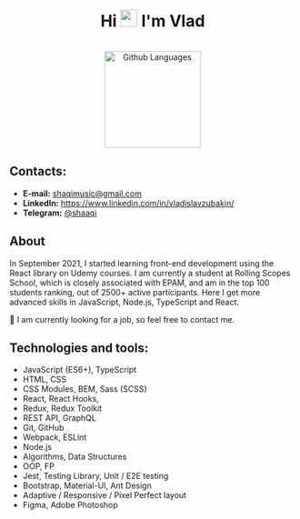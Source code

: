# <div align="center">Hi <img src="https://raw.githubusercontent.com/iampavangandhi/iampavangandhi/master/gifs/Hi.gif" width="30px" height="30px"> I'm Vlad</div>

<div display=flex align="center">
  </br>
  <img height="170em" alt="Github Languages" src="https://github-readme-stats-eight-theta.vercel.app/api/top-langs/?username=Shaqi-dev&layout=compact"/>
</div>

## Contacts:
- **E-mail:** shaqimusic@gmail.com
- **LinkedIn:** https://www.linkedin.com/in/vladislavzubakin/
- **Telegram:** [@shaaqi](https://t.me/shaaaqi)

## About
In September 2021, I started learning front-end development using the React library on Udemy courses. I am currently a student at Rolling Scopes School, which is closely associated with EPAM, and am in the top 100 students ranking, out of 2500+ active participants. Here I get more advanced skills in JavaScript, Node.js, TypeScript and React.

🤙 I am currently looking for a job, so feel free to contact me.

## Technologies and tools:
- JavaScript (ES6+), TypeScript
- HTML, CSS
- CSS Modules, BEM, Sass (SCSS)
- React, React Hooks,
- Redux, Redux Toolkit
- REST API, GraphQL
- Git, GitHub
- Webpack, ESLint
- Node.js
- Algorithms, Data Structures
- OOP, FP
- Jest, Testing Library, Unit / E2E testing
- Bootstrap, Material-UI, Ant Design
- Adaptive / Responsive / Pixel Perfect layout
- Figma, Adobe Photoshop
